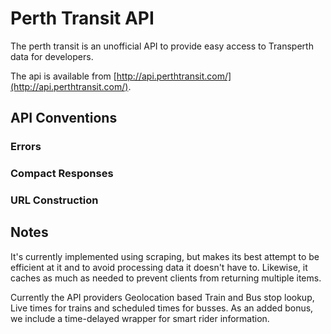 # Perth Transit API

The perth transit is an unofficial API to provide easy access to Transperth
data for developers.

The api is available from [http://api.perthtransit.com/](http://api.perthtransit.com/).

## API Conventions

### Errors

### Compact Responses

### URL Construction

## Notes

It's currently implemented using scraping, but makes its best attempt to be efficient
at it and to avoid processing data it doesn't have to. Likewise, it caches as much
as needed to prevent clients from returning multiple items.

Currently the API providers Geolocation based Train and Bus stop lookup, Live times
for trains and scheduled times for busses. As an added bonus, we include a time-delayed
wrapper for smart rider information.

